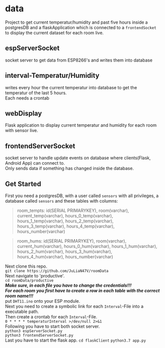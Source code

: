 # data
Project to get current temperatur/humidity and past five hours inside a postgresDB and a flaskApplication which is connected to a `frontendSocket` to display the current dataset for each room live.
  
## espServerSocket ##
socket server to get data from ESP8266's and writes them into database  
  
## interval-Temperatur/Humidity ##
writes every hour the current temperatur into database to get the temperatur of the last 5 hours.  
Each needs a crontab  
  
## webDisplay ##
Flask application to display current temperatur and humidity for each room with sensor live.
  
## frontendServerSocket ##
socket server to handle update events on database where clients(Flask, Android App) can connect to.  
Only sends data if something has changed inside the database.
  
## Get Started ##
First you need a postgresDB, with a user called `sensors` with all privileges, a database called `sensors` and these tables with columns:  
> room_tempts: id(SERIAL PRIMARYKEY), room(varchar), current_temp(varchar), hours_0_temp(varchar), hours_1_temp(varchar), hours_2_temp(varchar), hours_3_temp(varchar), hours_4_temp(varchar), hours_number(varchar)  
  
> room_hums: id(SERIAL PRIMARYKEY), room(varchar), current_hum(varchar), hours_0_hum(varchar), hours_1_hum(varchar), hours_2_hum(varchar), hours_3_hum(varchar), hours_4_hum(varchar), hours_number(varchar)  
  
Next clone this repo.  
`git clone https://github.com/JuLiaN47V/roomData`  
Next navigate to 'productive'.  
`cd roomData/productive`  
***Make sure, in each file you have to change the credentials!!!***  
***For each room you first have to create a row in each table with the correct room name!!!***  
put `DHT11.ino` onto your ESP module.  
Next you need to create a symbolic link for each `Interval`-File into a executable path.  
Then create a crontab for each `Interval`-File.  
`0 * * * * temperaturInterval >/dev/null 2>&1`  
Following you have to start both socket server.  
`python3 espServerSocket.py`  
`python3 frontendServerSocket.py`  
Last you have to start the flask app.
`cd flaskClient`
`python3.7 app.py`
